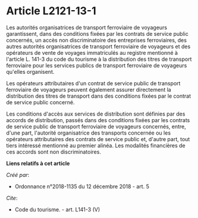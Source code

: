# Article L2121-13-1

Les autorités organisatrices de transport ferroviaire de voyageurs garantissent, dans des conditions fixées par les contrats
de service public concernés, un accès non discriminatoire des entreprises ferroviaires, des autres autorités organisatrices
de transport ferroviaire de voyageurs et des opérateurs de vente de voyages immatriculés au registre mentionné à l'article L.
141-3 du code du tourisme à la distribution des titres de transport ferroviaire pour les services publics de transport
ferroviaire de voyageurs qu'elles organisent. 

Les opérateurs attributaires d'un contrat de service public de transport ferroviaire de voyageurs peuvent également assurer
directement la distribution des titres de transport dans des conditions fixées par le contrat de service public concerné. 

Les conditions d'accès aux services de distribution sont définies par des accords de distribution, passés dans des conditions
fixées par les contrats de service public de transport ferroviaire de voyageurs concernés, entre, d'une part, l'autorité
organisatrice des transports concernée ou les opérateurs attributaires des contrats de service public et, d'autre part, tout
tiers intéressé mentionné au premier alinéa. Les modalités financières de ces accords sont non discriminatoires.

**Liens relatifs à cet article**

_Créé par_:

  - Ordonnance n°2018-1135 du 12 décembre 2018 - art. 5

_Cite_:

  - Code du tourisme. - art. L141-3 (V)
